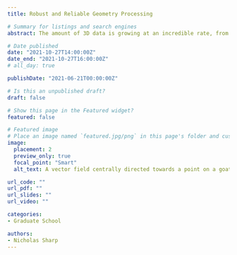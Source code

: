 ```yaml
---
title: Robust and Reliable Geometry Processing

# Summary for listings and search engines
abstract: The amount of 3D data is growing at an incredible rate, from scans to user-generated assets. However, many important geometry processing algorithms are not ready to handle this data, failing on low-quality inputs encountered in the wild. In this lecture, we'll identify some of the challenges that make robust geometry processing hard, and discuss solutions and best practices using modern techniques. Topics will range from low-level challenges like floating point computation, to formalisms like improving finite element bases, to high-level applications like overfitting in geometric machine learning.

# Date published
date: "2021-10-27T14:00:00Z"
date_end: "2021-10-27T16:00:00Z"
# all_day: true

publishDate: "2021-06-21T00:00:00Z"

# Is this an unpublished draft?
draft: false

# Show this page in the Featured widget?
featured: false

# Featured image
# Place an image named `featured.jpg/png` in this page's folder and customize its options here.
image:
  placement: 2
  preview_only: true
  focal_point: "Smart"
  alt_text: A vector field centrally directed towards a point on a goat skull  

url_code: ""
url_pdf: ""
url_slides: ""
url_video: ""

categories:
- Graduate School

authors:
- Nicholas Sharp
---
```

